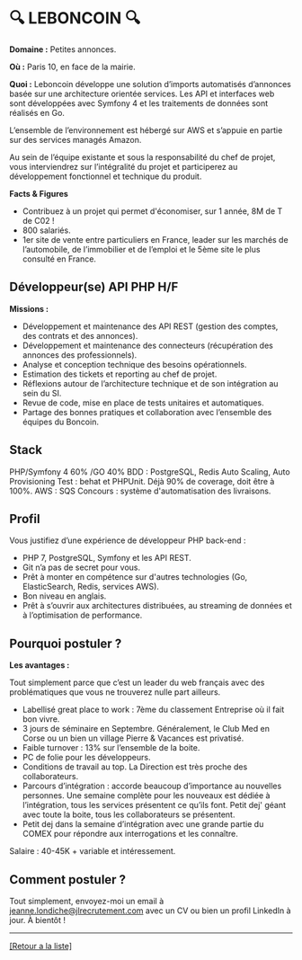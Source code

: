 # 🔍 LEBONCOIN 🔍

**Domaine :**  Petites annonces.

**Où :** Paris 10, en face de la mairie.

**Quoi :** Leboncoin développe une solution d’imports automatisés d’annonces basée sur une architecture orientée services. Les API et interfaces web sont développées avec Symfony 4 et les traitements de données sont réalisés en Go.

L’ensemble de l’environnement est hébergé sur AWS et s’appuie en partie sur des services managés Amazon.

Au sein de l’équipe existante et sous la responsabilité du chef de projet, vous interviendrez sur l’intégralité du projet et participerez au développement fonctionnel et technique du produit.


**Facts & Figures**

* Contribuez à un projet qui permet d'économiser, sur 1 année, 8M de T de C02 !
* 800 salariés.
* 1er site de vente entre particuliers en France, leader sur les marchés de l’automobile, de l’immobilier et de l’emploi et le 5ème site le plus consulté en France.

## Développeur(se) API PHP H/F

**Missions :**

* Développement et maintenance des API REST (gestion des comptes, des contrats et des annonces).
* Développement et maintenance des connecteurs (récupération des annonces des professionnels).
* Analyse et conception technique des besoins opérationnels.
* Estimation des tickets et reporting au chef de projet.
* Réflexions autour de l’architecture technique et de son intégration au sein du SI.
* Revue de code, mise en place de tests unitaires et automatiques.
* Partage des bonnes pratiques et collaboration avec l’ensemble des équipes du Boncoin.

## Stack

PHP/Symfony 4 60% /GO 40%
BDD : PostgreSQL, Redis
Auto Scaling, Auto Provisioning
Test :  behat et PHPUnit. Déjà 90% de coverage, doit être à 100%.
AWS : SQS
Concours : système d'automatisation des livraisons.

## Profil

Vous justifiez d’une expérience de développeur PHP back-end :

* PHP 7, PostgreSQL, Symfony et les API REST.
* Git n’a pas de secret pour vous.
* Prêt à monter en compétence sur d'autres technologies (Go, ElasticSearch, Redis, services AWS).
* Bon niveau en anglais.
* Prêt à s’ouvrir aux architectures distribuées, au streaming de données et à l’optimisation de performance.

## Pourquoi postuler ?

**Les avantages :** 

Tout simplement parce que c’est un leader du web français avec des problématiques que vous ne trouverez nulle part ailleurs.

* Labellisé great place to work : 7ème du classement Entreprise où il fait bon vivre.
* 3 jours de séminaire en Septembre. Généralement, le Club Med en Corse ou un bien un village Pierre & Vacances est privatisé.
* Faible turnover :  13% sur l’ensemble de la boite.
* PC de folie pour les développeurs.
* Conditions de travail au top. La Direction est très proche des collaborateurs.
* Parcours d’intégration : accorde beaucoup d’importance au nouvelles personnes. Une semaine complète pour les nouveaux est dédiée à l’intégration, tous les services présentent ce qu’ils font. Petit dej' géant avec toute la boite, tous les collaborateurs se présentent.
* Petit dej dans la semaine d’intégration avec une grande partie du COMEX pour répondre aux interrogations et les connaître.

Salaire : 40-45K + variable et intéressement.

## Comment postuler ?

Tout simplement, envoyez-moi un email à jeanne.londiche@jlrecrutement.com avec un CV ou bien un profil LinkedIn à jour. À bientôt ! 

----
<a href="https://github.com/jlondiche/job-board-php/blob/master/README.md">[Retour a la liste]</a>
